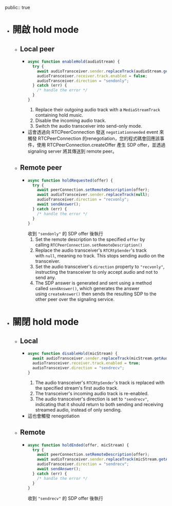 public:: true

- # 開啟 hold mode
	- ## Local peer
		- ```javascript
		  async function enableHold(audioStream) {
		    try {
		      await audioTransceiver.sender.replaceTrack(audioStream.getAudioTracks()[0]);
		      audioTransceiver.receiver.track.enabled = false;
		      audioTransceiver.direction = "sendonly";
		    } catch (err) {
		      /* handle the error */
		    }
		  }
		  ```
		  1. Replace their outgoing audio track with a `MediaStreamTrack` containing hold music.
		  2. Disable the incoming audio track.
		  3. Switch the audio transceiver into send-only mode.
		- 這會透過向 RTCPeerConnection 發送 `negotiationneeded` event 來觸發 RTCPeerConnection 的renegotiation，您的程式碼會回應該事件，使用 RTCPeerConnection.createOffer 產生 SDP offer，並透過 signaling server 將其傳送到 remote peer。
	- ## Remote peer
		- ```javascript
		  async function holdRequested(offer) {
		    try {
		      await peerConnection.setRemoteDescription(offer);
		      await audioTransceiver.sender.replaceTrack(null);
		      audioTransceiver.direction = "recvonly";
		      await sendAnswer();
		    } catch (err) {
		      /* handle the error */
		    }
		  }
		  ```
		  收到 `"sendonly"` 的 SDP offer 後執行
		  1. Set the remote description to the specified `offer` by calling `RTCPeerConnection.setRemoteDescription()`
		  2. Replace the audio transceiver's `RTCRtpSender`'s track with `null`, meaning no track. This stops sending audio on the transceiver.
		  3. Set the audio transceiver's `direction` property to `"recvonly"`, instructing the transceiver to only accept audio and not to send any.
		  4. The SDP answer is generated and sent using a method called `sendAnswer()`, which generates the answer using `createAnswer()` then sends the resulting SDP to the other peer over the signaling service.
- # 關閉 hold mode
	- ## Local
		- ```javascript
		  async function disableHold(micStream) {
		    await audioTransceiver.sender.replaceTrack(micStream.getAudioTracks()[0]);
		    audioTransceiver.receiver.track.enabled = true;
		    audioTransceiver.direction = "sendrecv";
		  }
		  ```
		  1. The audio transceiver's `RTCRtpSender`'s track is replaced with the specified stream's first audio track.
		  2. The transceiver's incoming audio track is re-enabled.
		  3. The audio transceiver's direction is set to `"sendrecv"`, indicating that it should return to both sending and receiving streamed audio, instead of only sending.
		- 這也會觸發 renegotiation
	- ## Remote
		- ```javascript
		  async function holdEnded(offer, micStream) {
		    try {
		      await peerConnection.setRemoteDescription(offer);
		      await audioTransceiver.sender.replaceTrack(micStream.getAudioTracks()[0]);
		      audioTransceiver.direction = "sendrecv";
		      await sendAnswer();
		    } catch (err) {
		      /* handle the error */
		    }
		  }
		  ```
		  收到 `"sendrecv"` 的 SDP offer 後執行